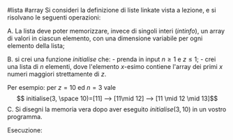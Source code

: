 #lista #array
Si consideri la definizione di liste linkate vista a lezione, e si risolvano le seguenti operazioni:

A. La lista deve poter memorizzare, invece di singoli interi $(int info)$, un array di valori in ciascun elemento, con una dimensione variabile per ogni elemento della lista;

B. si crei una funzione $initialise$ che:
	- prenda in input $n\ge1$ e $z\le1$;
	- crei una lista di $n$ elementi, dove l'elemento $x$-esimo contiene l'array dei primi $x$ numeri maggiori strettamente di $z$.

Per esempio: per $z=10$ ed $n=3$ vale $$ initialise(3, \space 10)=[11] --> [11\mid 12] --> [11 \mid 12 \mid 13]$$
C. Si disegni la memoria vera dopo aver eseguito $initialise(3, 10)$ in un vostro programma.

Esecuzione: